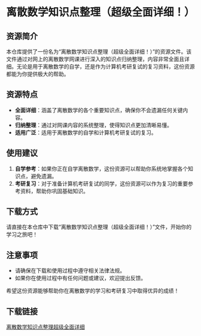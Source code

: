 # 离散数学知识点整理（超级全面详细！）

## 资源简介

本仓库提供了一份名为“离散数学知识点整理（超级全面详细！）”的资源文件。该文件通过对网上的离散数学网课进行深入的知识点归纳整理，内容非常全面且详细。无论是用于离散数学的自学，还是作为计算机考研复试的复习资料，这份资源都能为你提供极大的帮助。

## 资源特点

- **全面详细**：涵盖了离散数学的各个重要知识点，确保你不会遗漏任何关键内容。
- **归纳整理**：通过对网课内容的系统整理，使得知识点更加清晰易懂。
- **适用广泛**：适用于离散数学的自学和计算机考研复试的复习。

## 使用建议

1. **自学参考**：如果你正在自学离散数学，这份资源可以帮助你系统地掌握各个知识点，避免遗漏。
2. **考研复习**：对于准备计算机考研复试的同学，这份资源可以作为复习的重要参考资料，帮助你巩固基础知识。

## 下载方式

请直接在本仓库中下载“离散数学知识点整理（超级全面详细！）”文件，开始你的学习之旅吧！

## 注意事项

- 请确保在下载和使用过程中遵守相关法律法规。
- 如果你在使用过程中有任何问题或建议，欢迎提出反馈。

希望这份资源能够帮助你在离散数学的学习和考研复习中取得优异的成绩！

## 下载链接

[离散数学知识点整理超级全面详细](https://pan.quark.cn/s/8e0ca8da7d95)